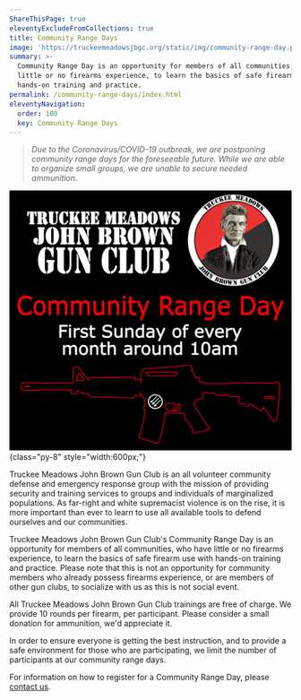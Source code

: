 ```yaml
---
ShareThisPage: true
eleventyExcludeFromCollections: true
title: Community Range Days
image: 'https://truckeemeadowsjbgc.org/static/img/community-range-day.png'
summary: >-
  Community Range Day is an opportunity for members of all communities, who have
  little or no firearms experience, to learn the basics of safe firearm use with
  hands-on training and practice.
permalink: /community-range-days/index.html
eleventyNavigation:
  order: 100
  key: Community Range Days
---
```

<blockquote><p class="py-4"><em>Due to the Coronavirus/COVID-19 outbreak, we are postponing community range days for the foreseeable future. While we are able to organize small groups, we are unable to secure needed ammunition.</em></p></blockquote>

![Community Range Day](/static/img/community-range-day.png){class="py-8" style="width:600px;"}

Truckee Meadows John Brown Gun Club is an all volunteer community defense and emergency response group with the mission of providing security and training services to groups and individuals of marginalized populations. As far-right and white supremacist violence is on the rise, it is more important than ever to learn to use all available tools to defend ourselves and our communities.

Truckee Meadows John Brown Gun Club's Community Range Day is an opportunity for members of all communities, who have little or no firearms experience, to learn the basics of safe firearm use with hands-on training and practice. Please note that this is not an opportunity for community members who already possess firearms experience, or are members of other gun clubs, to socialize with us as this is not social event.

All Truckee Meadows John Brown Gun Club trainings are free of charge. We provide 10 rounds per firearm, per participant. Please consider a small donation for ammunition, we'd appreciate it.

In order to ensure everyone is getting the best instruction, and to provide a safe environment for those who are participating, we limit the number of participants at our community range days.

For information on how to register for a Community Range Day, please [contact us](/contact/).